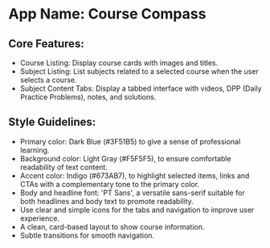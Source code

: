 # **App Name**: Course Compass

## Core Features:

- Course Listing: Display course cards with images and titles.
- Subject Listing: List subjects related to a selected course when the user selects a course.
- Subject Content Tabs: Display a tabbed interface with videos, DPP (Daily Practice Problems), notes, and solutions.

## Style Guidelines:

- Primary color: Dark Blue (#3F51B5) to give a sense of professional learning.
- Background color: Light Gray (#F5F5F5), to ensure comfortable readability of text content.
- Accent color: Indigo (#673AB7), to highlight selected items, links and CTAs with a complementary tone to the primary color.
- Body and headline font: 'PT Sans', a versatile sans-serif suitable for both headlines and body text to promote readability.
- Use clear and simple icons for the tabs and navigation to improve user experience.
- A clean, card-based layout to show course information.
- Subtle transitions for smooth navigation.